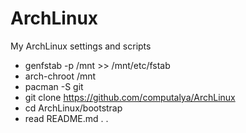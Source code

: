 ArchLinux
=========

My ArchLinux settings and scripts

+ genfstab -p /mnt >> /mnt/etc/fstab
+ arch-chroot /mnt
+ pacman -S git
+ git clone https://github.com/computalya/ArchLinux
+ cd ArchLinux/bootstrap
+ read README.md
.
.
